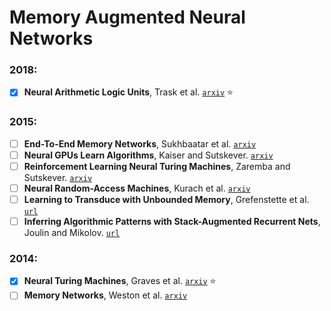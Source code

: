 # Memory Augmented Neural Networks

### 2018:

- [X] **Neural Arithmetic Logic Units**, Trask et al.
[`arxiv`](https://arxiv.org/abs/1808.00508) :star:

### 2015:

- [ ] **End-To-End Memory Networks**, Sukhbaatar et al.
[`arxiv`](https://arxiv.org/abs/1503.08895)
- [ ] **Neural GPUs Learn Algorithms**, Kaiser and Sutskever.
[`arxiv`](https://arxiv.org/abs/1511.08228)
- [ ] **Reinforcement Learning Neural Turing Machines**, Zaremba and Sutskever.
[`arxiv`](https://arxiv.org/abs/1505.00521)
- [ ] **Neural Random-Access Machines**, Kurach et al.
[`arxiv`](https://arxiv.org/abs/1511.06392)
- [ ] **Learning to Transduce with Unbounded Memory**, Grefenstette et al.
[`url`](http://papers.nips.cc/paper/5648-learning-to-transduce-with-unbounded-memory)
- [ ] **Inferring Algorithmic Patterns with Stack-Augmented Recurrent Nets**,
Joulin and Mikolov. [`url`](http://papers.nips.cc/paper/5857-inferring-algorithmic-patterns-with-stack-augmented-recurrent-nets)

### 2014:

- [X] **Neural Turing Machines**, Graves et al. [`arxiv`](https://arxiv.org/abs/1410.5401) :star:
- [ ] **Memory Networks**, Weston et al. [`arxiv`](https://arxiv.org/abs/1410.3916)